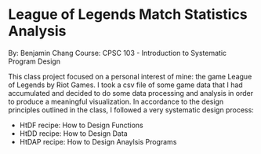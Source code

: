 # League of Legends Match Statistics Analysis
By: Benjamin Chang
Course: CPSC 103 - Introduction to Systematic Program Design

This class project focused on a personal interest of mine: the game League of Legends by Riot Games. I took a csv file of some game data that I had accumulated and decided to do some data processing and analysis in order to produce a meaningful visualization. In accordance to the design principles outlined in the class, I followed a very systematic design process:
  - HtDF recipe: How to Design Functions
  - HtDD recipe: How to Design Data
  - HtDAP recipe: How to Design Anaylsis Programs
